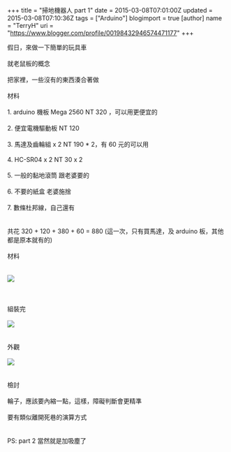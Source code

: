 +++
title = "掃地機器人 part 1"
date = 2015-03-08T07:01:00Z
updated = 2015-03-08T07:10:36Z
tags = ["Arduino"]
blogimport = true 
[author]
	name = "TerryH"
	uri = "https://www.blogger.com/profile/00198432946574471177"
+++

假日，來做一下簡單的玩具車<br /><br />就老鼠板的概念<br /><br />把家裡，一些沒有的東西湊合著做<br /><br />材料<br /><br />1. arduino 機板  Mega 2560 NT 320 ，可以用更便宜的 <br /><br />2. 便宜電機驅動板 NT 120<br /><br />3. 馬達及齒輪組 x 2 NT 190 * 2，有 60 元的可以用 <br /><br />4. HC-SR04 x 2  NT 30 x 2<br /><br />5. 一般的黏地滾筒 跟老婆要的<br /><br />6. 不要的紙盒 老婆施捨<br /><br />7. 數條杜邦線，自己還有<br /><br /><br />共花 320 + 120 + 380 + 60 = 880 (這一次，只有買馬達，及 arduino 板，其他都是原本就有的)<br /><br />材料<br /><br /><br /><a href="http://2.bp.blogspot.com/-0po43Veoycg/VPxUEZBubtI/AAAAAAAAB6s/oXBAs1G5nrY/s1600/20150308_093847.jpg" imageanchor="1" ><img border="0" src="http://2.bp.blogspot.com/-0po43Veoycg/VPxUEZBubtI/AAAAAAAAB6s/oXBAs1G5nrY/s640/20150308_093847.jpg" /></a><br /><br /><br /><br />組裝完<br /><br /><a href="http://1.bp.blogspot.com/-ALmeXMCDVYY/VPxT9PLo1-I/AAAAAAAAB6U/f3TBAkyGIcU/s1600/20150308_214949.jpg" imageanchor="1" ><img border="0" src="http://1.bp.blogspot.com/-ALmeXMCDVYY/VPxT9PLo1-I/AAAAAAAAB6U/f3TBAkyGIcU/s640/20150308_214949.jpg" /></a><br /><br /><br />外觀<br /><br /><a href="http://4.bp.blogspot.com/-SB1WhDQDNxE/VPxT-vBuyRI/AAAAAAAAB6c/xGqghPdGKbQ/s1600/20150308_214912.jpg" imageanchor="1" ><img border="0" src="http://4.bp.blogspot.com/-SB1WhDQDNxE/VPxT-vBuyRI/AAAAAAAAB6c/xGqghPdGKbQ/s640/20150308_214912.jpg" /></a><br /><br /><br />檢討<br /><br />輪子，應該要內縮一點，這樣，障礙判斷會更精準<br /><br />要有類似離開死巷的演算方式<br /><br /><br />PS: part 2 當然就是加吸塵了
